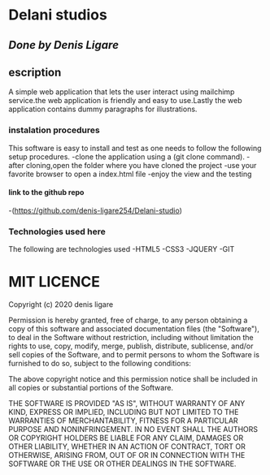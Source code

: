 # Delani studios
## *Done by Denis Ligare* 
## escription
A simple web application that lets the user interact using mailchimp service.the web application is friendly and easy to use.Lastly the web application contains dummy paragraphs for illustrations.
### instalation procedures
This software is easy to install and test as one needs to follow the following setup procedures.
-clone the application using a (git clone command).
-after cloning,open the folder where you have cloned the project
-use your favorite browser to open a index.html file
-enjoy the view and the testing

#### link to the github repo
-(https://github.com/denis-ligare254/Delani-studio)

### Technologies used here 
The following are technologies used
-HTML5
-CSS3
-JQUERY
-GIT 

# MIT LICENCE
Copyright (c) 2020 denis ligare

Permission is hereby granted, free of charge, to any person obtaining a copy
of this software and associated documentation files (the "Software"), to deal
in the Software without restriction, including without limitation the rights
to use, copy, modify, merge, publish, distribute, sublicense, and/or sell
copies of the Software, and to permit persons to whom the Software is
furnished to do so, subject to the following conditions:

The above copyright notice and this permission notice shall be included in all
copies or substantial portions of the Software.

THE SOFTWARE IS PROVIDED "AS IS", WITHOUT WARRANTY OF ANY KIND, EXPRESS OR
IMPLIED, INCLUDING BUT NOT LIMITED TO THE WARRANTIES OF MERCHANTABILITY,
FITNESS FOR A PARTICULAR PURPOSE AND NONINFRINGEMENT. IN NO EVENT SHALL THE
AUTHORS OR COPYRIGHT HOLDERS BE LIABLE FOR ANY CLAIM, DAMAGES OR OTHER
LIABILITY, WHETHER IN AN ACTION OF CONTRACT, TORT OR OTHERWISE, ARISING FROM,
OUT OF OR IN CONNECTION WITH THE SOFTWARE OR THE USE OR OTHER DEALINGS IN THE
SOFTWARE.